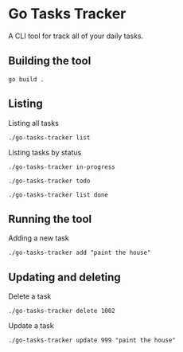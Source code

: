 # Go Tasks Tracker

A CLI tool for track all of your daily tasks.


## Building the tool
```
go build .
```


## Listing

Listing all tasks
```
./go-tasks-tracker list  
```

Listing tasks by status
```
./go-tasks-tracker in-progress

./go-tasks-tracker todo

./go-tasks-tracker list done
```

## Running the tool

Adding a new task
```
./go-tasks-tracker add "paint the house"
```

## Updating and deleting

Delete a task
```
./go-tasks-tracker delete 1002   
```

Update a task
```
./go-tasks-tracker update 999 "paint the house"
```